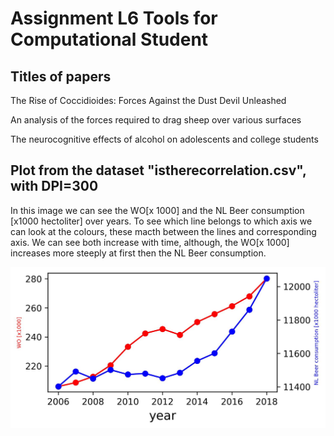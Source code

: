 
# Assignment L6 Tools for Computational Student

## Titles of papers

The Rise of Coccidioides: Forces Against the Dust Devil Unleashed

An analysis of the forces required to drag sheep over various surfaces

The neurocognitive effects of alcohol on adolescents and college students

## Plot from the dataset "istherecorrelation.csv", with DPI=300

In this image we can see the WO[x 1000] and the NL Beer consumption [x1000 hectoliter] over years.
To see which line belongs to which axis we can look at the colours, these macth between the lines and corresponding axis.
We can see both increase with time, although, the WO[x 1000] increases more steeply at first then the NL Beer consumption.

![alt text](/Plot.png "Title")





